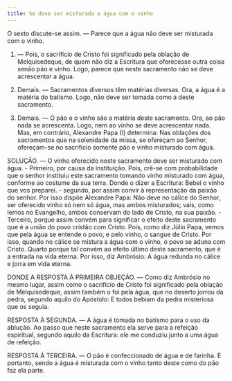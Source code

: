 ```yaml
---
title: Se deve ser misturada a água com o vinho
---
```


O sexto discute-se assim. — Parece que a água não deve ser misturada com o vinho.  

1. — Pois, o sacrifício de Cristo foi significado pela oblação de Melquisedeque, de quem não diz a Escritura que oferecesse outra coisa senão pão e vinho. Logo, parece que neste sacramento não se deve acrescentar a água.  

2. Demais. — Sacramentos diversos têm matérias diversas. Ora, a água é a matéria do batismo. Logo, não deve ser tomada como a deste sacramento.  

3. Demais. — O pão e o vinho são a matéria deste sacramento. Ora, ao pão nada se acrescenta. Logo, nem ao vinho se deve acrescentar nada. Mas, em contrário, Alexandre Papa (I) determina: Nas oblações dos sacramentos que na solenidade da missa, se ofereçam ao Senhor, ofereçam-se no sacrifício somente pão e vinho misturado com água.  

SOLUÇÃO. — O vinho oferecido neste sacramento deve ser misturado com água. - Primeiro, por causa da instituição. Pois, crê-se com probabilidade que o senhor instituiu este sacramento tomando vinho misturado com água, conforme ao costume da sua terra. Donde o dizer a Escritura: Bebei o vinho que vos preparei. - segundo, por assim convir à representação da paixão do senhor. Por isso dispõe Alexandre Papa: Não deve no cálice do Senhor, ser oferecido vinho só nem só água, mas ambos misturados; vais, como lemos no Evangelho, ambos conservam do lado de Cristo, na sua paixão. - Terceiro, porque assim convém para significar o efeito deste sacramento que é a união do povo crístão com Cristo. Pois, como diz Júlio Papa, vemos que pela água se entende o povo, e pelo vinho, o sangue de Cristo. Por isso, quando no cálice se mistura a água com o vinho, o povo se aduna com Cristo. Quarto porque tal convém ao efeito último deste sacramento, que é a entrada na vida eterna. Por isso, diz Ambrósio: A água redunda no cálice e jorra em vida eterna.  

DONDE A RESPOSTA À PRIMEIRA OBJEÇÃO. — Como diz Ambrósio no mesmo lugar, assim como o sacrifício de Cristo foi significado pela oblação de Melquisedeque, assim também o foi pela água, que no deserto jorrou da pedra, segundo aquilo do Apóstolo: E todos bebiam da pedra misteriosa que os seguia.  

RESPOSTA À SEGUNDA. — A água é tomada no batismo para o uso da ablução. Ao passo que neste sacramento ela serve para a refeição espiritual, segundo aquilo da Escritura: ele me conduziu junto a uma água de refeição.  

RESPOSTA À TERCEIRA. — O pão é confeccionado de água e de farinha. E portanto, sendo a água é misturada com o vinho tanto deste como do pão faz ela parte.